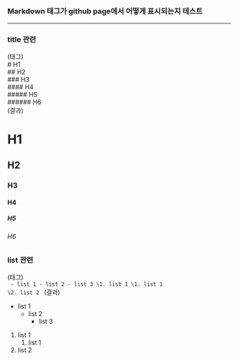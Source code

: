 ### Markdown 태그가 github page에서 어떻게 표시되는지 테스트
------

### title 관련
(태그)<br>
\# H1<br>
\#\# H2<br>
\#\#\# H3<br>
\#\#\#\# H4<br>
\#\#\#\#\# H5<br>
\#\#\#\#\#\# H6<br>
(결과)
# H1
## H2
### H3
#### H4
##### H5
###### H6

### list 관련
(태그)<br>
<code>
\- list 1
    \- list 2
        \- list 3
\1. list 1
    \1. list 1
\2. list 2
</code>
(결과)
- list 1
    - list 2
        - list 3

1. list 1
    1. list 1
2. list 2